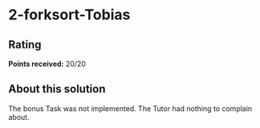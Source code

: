 # 2-forksort-Tobias

## Rating
**Points received:** 20/20

## About this solution
The bonus Task was not implemented. The Tutor had nothing to complain about.